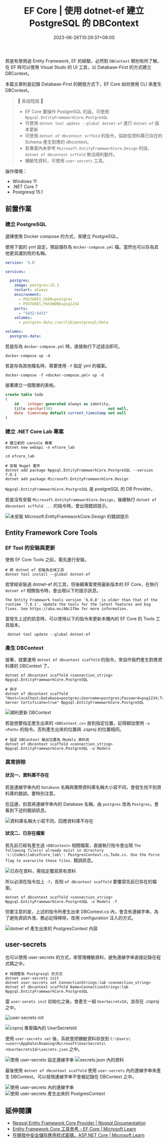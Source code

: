 ﻿---
title: EF Core | 使用 dotnet-ef 建立 PostgreSQL 的 DBContext
description: 當 .NET Core 要使用 EF Core 去存取 PostgreSQL 時，可以先使用 dotnet-ef 的工具，協助產生對應
  PostgreSQL schema 的 DBContext
date: 2023-06-26T10:29:37+08:00
lastmod: 2023-08-17T08:51:31+08:00
categories:
  - 軟體開發
tags:
  - EF Core
  - Postgresql
keywords:
  - EF Core
  - Postgresql
  - user-secrets
draft: false
slug: dotnet-ef-postgresql-dbcontext
---

若是有使用過 Entity Framework, EF 的經驗，必然對 `DBContext` 類別有所了解。在 EF 時可以使用 Visual Studo 的 UI 工具，以 Database-First 的方式建立 DBContext。

本篇文章則是記錄 Database-First 的開發方式下，EF Core 如何使用 CLI 來產生 DBContext。

> 🔖 長話短說 🔖
>
> - EF Core 要操作 PostgreSQL 的話，可使用 `Npgsql.EntityFrameworkCore.PostgreSQL`
> - 可使用 `dotnet tool update --global dotnet-ef` 進行 `dotnet-ef` 版本更新
> - 可使用 `dotnet ef dbcontext scffold` 的指令，協助從資料庫已存在的 Schema 產生對應的 dbcontext。
> - 若專案內未參考 `Microsoft.EntityFrameworkCore.Design` 的話，`dotnet ef dbcontext scffold` 無法順利動作。
> - 機敏性資料，可使用 `user-secrets` 工具。

<!--more-->

操作環境：

- Windows 11
- .NET Core 7
- Postgresql 15.1

## 前置作業

### 建立 PostgreSQL

選擇使用 Docker compose 的方式，來建立 PostgreSQL。

使用下面的 yml 設定，預設儲存為 `docker-compose.yml` 檔。當然也可以存為其他更具識別性的名稱。

```yml
version: '3.6'

services:

  postgres:
    image: postgres:15.1
    restart: always
    environment:
      - POSTGRES_USER=postgres
      - POSTGRES_PASSWORD=psg1234
    ports:
      - "5432:5432"
    volumes:
      - postgres-data:/var/lib/postgresql/data

volumes:
  postgres-data:
```

若是存為 `docker-compose.yml` 時，直接執行下述語法即可。

```shell
docker-compose up -d
```

若是存為其他檔名時，需要使用 `-f` 指定 yml 的檔案。

```shell
docker-compose -f <docker-compose.yml> up -d
```

接著建立一個簡單的表格。

```sql
create table todo
(
    id    integer generated always as identity,
    title varchar(30)                         not null,
    date  timestamp default current_timestamp not null
)
```

### 建立 .NET Core Lab 專案

```shell
# 建立新的 console 專案
dotnet new webapi -n efcore_lab

cd efcore_lab

# 安裝 Nuget 套件
dotnet add package Npgsql.EntityFrameworkCore.PostgreSQL --version 7.0.1
dotnet add package Microsoft.EntityFrameworkCore.Design
```

`Npgsql.EntityFrameworkCore.PostgreSQL` 是 postgreSQL 的 DB Provider。

若是沒有安裝 `Microsoft.EntityFrameworkCore.Design`，後續執行 `dotnet ef dbcontext scffold ...` 的指令時，會出現錯誤提示。

![未安裝 Microsoft.EntityFrameworkCore.Design 的錯誤提示](./images/uninstall-efcore-design-result.png)

## Entity Framework Core Tools

### EF Tool 的安裝與更新

使用 EF Core Tools 之前，需先進行安裝。

```shell
# 將 dotnet ef 安裝為全域工具
dotnet tool install --global dotnet-ef
```

若曾經安裝過 dotnet-ef 的工具，但後續專案使用最新版本的 EF Core，在執行 `dotnet ef` 相關指令時，會出現以下的提示訊息。

`The Entity Framework tools version '6.0.8' is older than that of the runtime '7.0.1'. Update the tools for the latest features and bug fixes. See https://aka.ms/AAc1fbw for more information.`

當發生上述的訊息時，可以使用以下的指令來更新本機內的 EF Core 的 Tools 工具版本。

```shell
 dotnet tool update --global dotnet-ef
```

### 產生 DBContext

接著，就要運用 `dotnet ef dbcontext scaffold` 的指令，來協作我們產生對應資料庫的 DBContext 了。

```shell
dotnet ef dbcontext scaffold <connection_string> Npgsql.EntityFrameworkCore.PostgreSQL

# 例子
dotnet ef dbcontext scaffold "Host=localhost;Database=postgres;Username=postgres;Password=psg1234;Trust Server Certificate=true" Npgsql.EntityFrameworkCore.PostgreSQL
```

![順利更新 DBContext](./images/success-dbcontext-scaffold.png)

若是想要指定產生出來的 `<DBContext.cs>` 放到指定位置，記得額加使用 `-o <Path>` 的指令。否則產生出來的位置與 .csproj 的位置相同。

```shell
# 指定 DBContext 輸出位置為 Models 資料夾
dotnet ef dbcontext scaffold <connection_string> Npgsql.EntityFrameworkCore.PostgreSQL -o Models
```

### 異常排除

#### 狀況一、資料庫不存在 

若是連線字串內的 `Database` 名稱與實際資料庫名稱大小寫不同，會發生找不到資料庫的錯誤。要特別注意。

在這邊，刻意將連線字串內的 Database 名稱，由 `postgres` 改為 `Postgres`，會看到下述的錯誤訊息。

![資料庫名稱大小寫不同，回應資料庫不存在](./images/failed-dbcontext-scffold-dbname-differice.png)

#### 狀況二、已存在檔案

若先前已經有產生過 `<DBContext>` 相關檔案，直接執行指令會出現 `The following file(s) already exist in directory 'c:\Codes\lab\efcore_lab\': PostgresContext.cs,Todo.cs. Use the Force flag to overwrite these files.` 錯誤訊息。

![已存在資料，需指定覆寫原有資料](./images/failed-overwrite.png)

所以必須在指令加上 `-f`，告知 `ef dbcontext scaffold` 要覆寫先前已存在的檔案。

```shell
dotnet ef dbcontext scaffold <connection_string> Npgsql.EntityFrameworkCore.PostgreSQL -o Models -f
```

但要注意的是，上述的指令所產生出來 DBContext.cs 內，會含有連線字串，為了避免資訊外洩，務必記得移除，改用 configuration 注入的方式。

![dotnet ef 產生出來的 PostgresContext 內容](./images/postgres-dbcontext.png)

## user-secrets

也可以使用 user-secrets 的方式，來管理機敏資料，避免連線字串直接記錄在程式碼之中。

```shell
# 待調整為 Postgresql 的方式
dotnet user-secrets init
dotnet user-secrets set ConnectionStrings:lab <connection_string>
dotnet ef dbcontext scaffold Name=ConnectionStrings:lab Npgsql.EntityFrameworkCore.PostgreSQL
```

當 `user-serets init` 初始化之後，會產生一組 `UserSecretsId`，並存在 .csproj 之中。

![user-secrets init](./images/user-secrets-init.png)

![csproj 專案檔內的 UserSecretsId](./images/csproj-content.png)

使用 `user-secrets set` 後，系統會把機敏資料存放到 `C:\Users\<user>\AppData\Roaming\Microsoft\UserSecrets\<UserSecretsId>\secrets.json` 之中。

![使用 user-secrets 設定連線字串](./images/user-secrets-setting-connectionstring.png)
![secrets.json 內的資料](./images/secrets-json-content.png)

最後使用 `dotnet ef dbcontext scaffold` 使用 `user-secrets` 內的連線字串來產生 DBContext。可以發現連線字串不會被記錄在 DBContext 之中。

![使用 user-secrets 內的連線字串](./images/dbcontext-scaffold-user-secrets.png)
![使用 user-secrets 產生出來的 PostgresContext](./images/postregs-dbcontext-context-user-secrets.png)

## 延伸閱讀

- [Npgsql Entity Framework Core Provider | Npgsql Documentation](https://www.npgsql.org/efcore/)
- [Entity Framework Core 工具參考 - EF Core | Microsoft Learn](https://learn.microsoft.com/zh-tw/ef/core/cli/)
- [在開發中安全儲存應用程式密碼，ASP.NET Core | Microsoft Learn](https://learn.microsoft.com/zh-tw/aspnet/core/security/app-secrets?view=aspnetcore-7.0&tabs=windows#enable-secret-storage)
